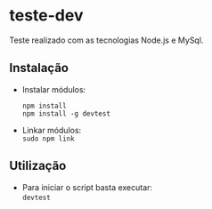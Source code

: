 # teste-dev
Teste realizado com as tecnologias Node.js e MySql.


## Instalação

 - Instalar módulos:
 
   `npm install`  
   `npm install -g devtest`  
   
 - Linkar módulos:  
   `sudo npm link`
   
## Utilização

 - Para iniciar o script basta executar:  
   `devtest`
